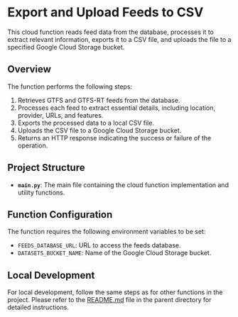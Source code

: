 # Export and Upload Feeds to CSV  
This cloud function reads feed data from the database, processes it to extract relevant information, exports it to a CSV file, and uploads the file to a specified Google Cloud Storage bucket.

## Overview  
The function performs the following steps:  
1. Retrieves GTFS and GTFS-RT feeds from the database.  
2. Processes each feed to extract essential details, including location, provider, URLs, and features.  
3. Exports the processed data to a local CSV file.  
4. Uploads the CSV file to a Google Cloud Storage bucket.  
5. Returns an HTTP response indicating the success or failure of the operation.  

## Project Structure  

- **`main.py`**: The main file containing the cloud function implementation and utility functions.

## Function Configuration
The function requires the following environment variables to be set:
- `FEEDS_DATABASE_URL`: URL to access the feeds database.
- `DATASETS_BUCKET_NAME`: Name of the Google Cloud Storage bucket.

## Local Development

For local development, follow the same steps as for other functions in the project. Please refer to the [README.md](../README.md) file in the parent directory for detailed instructions.

